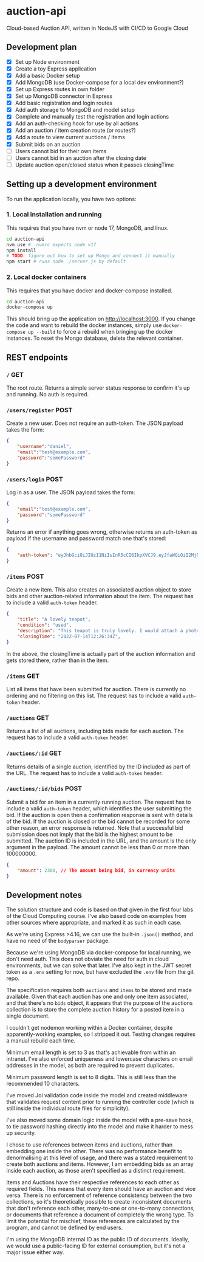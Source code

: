# auction-api

Cloud-based Auction API, written in NodeJS with CI/CD to Google Cloud

## Development plan

- [x] Set up Node environment
- [x] Create a toy Express application
- [x] Add a basic Docker setup
- [x] Add MongoDB (use Docker-compose for a local dev environment?)
- [x] Set up Express routes in own folder
- [x] Set up MongoDB connector in Express
- [x] Add basic registration and login routes
- [x] Add auth storage to MongoDB and model setup
- [x] Complete and manually test the registration and login actions
- [x] Add an auth-checking hook for use by all actions
- [x] Add an auction / item creation route (or routes?)
- [x] Add a route to view current auctions / items
- [x] Submit bids on an auction
- [ ] Users cannot bid for their own items
- [ ] Users cannot bid in an auction after the closing date
- [ ] Update auction open/closed status when it passes closingTime

## Setting up a development environment

To run the application locally, you have two options:

### 1. Local installation and running

This requires that you have nvm or node 17, MongoDB, and linux.

```sh
cd auction-api
nvm use # .nvmrc expects node v17
npm install
# TODO: figure out how to set up Mongo and connect it manually
npm start # runs node ./server.js by default
```

### 2. Local docker containers

This requires that you have docker and docker-compose installed.

```sh
cd auction-api
docker-compose up
```

This should bring up the application on <http://localhost:3000>. If you change the code and want to rebuild the docker instances, simply use `docker-compose up --build` to force a rebuild when bringing up the docker instances. To reset the Mongo database, delete the relevant container.

## REST endpoints

### `/` GET

The root route. Returns a simple server status response to confirm it's up and running. No auth is required.

### `/users/register` POST

Create a new user. Does not require an auth-token. The JSON payload takes the form:

```json
{
    "username":"daniel",
    "email":"test@example.com",
    "password":"somePassword"
}
```

### `/users/login` POST

Log in as a user. The JSON payload takes the form:

```json
{
    "email":"test@example.com",
    "password":"somePassword"
}
```

Returns an error if anything goes wrong, otherwise returns an auth-token as payload if the username and password match one that's stored:

```json
{
    "auth-token": "eyJhbGciOiJIUzI1NiIsInR5cCI6IkpXVCJ9.eyJfaWQiOiI2MjNiMTI1ZjJmODAyMjY4YzlmODE5NGQiLCJpYXQiOjE2NDgwMzkwNjl9.xbfmL60wI0nTBmqkSZ97uxvCm3REjZ9LoU8Ljrnxl4k"
}
```

### `/items` POST

Create a new item. This also creates an associated auction object to store bids and other auction-related information about the item. The request has to include a valid `auth-token` header.

```json
{
    "title": "A lovely teapot",
    "condition": "used",
    "description": "This teapot is truly lovely. I would attach a photograph but, alas, that would require whatever the GCP equivalent of S3 is and a bunch of messing around to get working on local",
    "closingTime": "2022-07-14T12:26:34Z",
}
```

In the above, the closingTime is actually part of the auction information and gets stored there, rather than in the item.

### `/items` GET

List all items that have been submitted for auction. There is currently no ordering and no filtering on this list. The request has to include a valid `auth-token` header.

### `/auctions` GET

Returns a list of all auctions, including bids made for each auction. The request has to include a valid `auth-token` header.

### `/auctions/:id` GET

Returns details of a single auction, identified by the ID included as part of the URL. The request has to include a valid `auth-token` header.

### `/auctions/:id/bids` POST

Submit a bid for an item in a currently running auction. The request has to include a valid `auth-token` header, which identifies the user submitting the bid. If the auction is open then a confirmation response is sent with details of the bid. If the auction is closed or the bid cannot be recorded for some other reason, an error response is returned. Note that a successful bid submission does not imply that the bid is the highest amount to be submitted. The auction ID is included in the URL, and the amount is the only argument in the payload. The amount cannot be less than 0 or more than 100000000.

```json
{
    "amount": 2300, // The amount being bid, in currency units
}
```

## Development notes

The solution structure and code is based on that given in the first four labs of the Cloud Computing course. I've also based code on examples from other sources where appropriate, and marked it as such in each case.

As we're using Express >4.16, we can use the built-in `.json()` method, and have no need of the `bodyparser` package.

Because we're using MongoDB via docker-compose for local running, we don't need auth. This does not obviate the need for auth in cloud environments, but we can solve that later. I've also kept in the JWT secret token as a `.env` setting for now, but have excluded the `.env` file from the git repo.

The specification requires both `auctions` and `items` to be stored and made available. Given that each auction has one and only one item associated, and that there's no `bids` object, it appears that the purpose of the auctions collection is to store the complete auction history for a posted item in a single document.

I couldn't get nodemon working within a Docker container, despite apparently-working examples, so I stripped it out. Testing changes requires a manual rebuild each time.

Minimum email length is set to 3 as that's achievable from within an intranet. I've also enforced uniqueness and lowercase characters on email addresses in the model, as both are required to prevent duplicates.

Minimum password length is set to 8 digits. This is still less than the recommended 10 characters.

I've moved Joi validation code inside the model and created middleware that validates request content prior to running the controller code (which is still inside the individual route files for simplicity).

I've also moved some domain logic inside the model with a pre-save hook, to tie password hashing directly into the model and make it harder to mess up security.

I chose to use references between items and auctions, rather than embedding one inside the other. There was no performance benefit to denormalising at this level of usage, and there was a stated requirement to create both auctions and items. However, I am embedding bids as an array inside each auction, as those aren't specified as a distinct requirement.

Items and Auctions have their respective references to each other as required fields. This means that every item should have an auction and vice versa. There is no enforcement of reference consistency between the two collections, so it's theoretically possible to create inconsistent documents that don't reference each other, many-to-one or one-to-many connections, or documents that reference a document of completely the wrong type. To limit the potential for mischief, these references are calculated by the program, and cannot be defined by end users.

I'm using the MongoDB internal ID as the public ID of documents. Ideally, we would use a public-facing ID for external consumption, but it's not a major issue either way.

